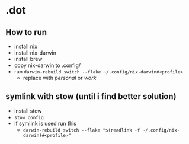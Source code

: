 # .dot

## How to run
- install nix
- install nix-darwin
- install brew
- copy nix-darwin to .config/
- run `darwin-rebuild switch --flake ~/.config/nix-darwin#<profile>`
  - replace <profile> with *personal* or *work*

## symlink with stow (until i find better solution)
- install stow
- `stow config`
- if symlink is used run this
  - `darwin-rebuild switch --flake "$(readlink -f ~/.config/nix-darwin)#<profile>"`
